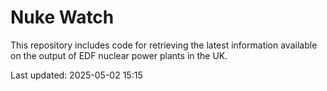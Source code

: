 # Nuke Watch

This repository includes code for retrieving the latest information available on the output of EDF nuclear power plants in the UK.

Last updated: 2025-05-02 15:15